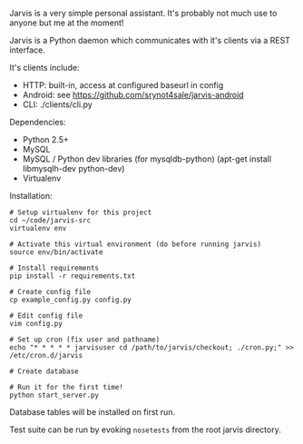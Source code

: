Jarvis is a very simple personal assistant. It's probably not
much use to anyone but me at the moment!



Jarvis is a Python daemon which communicates with it's clients
via a REST interface.

It's clients include:

- HTTP: built-in, access at configured baseurl in config
- Android: see https://github.com/srynot4sale/jarvis-android
- CLI: ./clients/cli.py


Dependencies:

- Python 2.5+
- MySQL
- MySQL / Python dev libraries (for mysqldb-python) (apt-get install libmysqlh-dev python-dev)
- Virtualenv


Installation:

    # Setup virtualenv for this project
    cd ~/code/jarvis-src
    virtualenv env

    # Activate this virtual environment (do before running jarvis)
    source env/bin/activate

    # Install requirements
    pip install -r requirements.txt

    # Create config file
    cp example_config.py config.py

    # Edit config file
    vim config.py

    # Set up cron (fix user and pathname)
    echo "* * * * * jarvisuser cd /path/to/jarvis/checkout; ./cron.py;" >> /etc/cron.d/jarvis

    # Create database

    # Run it for the first time!
    python start_server.py


Database tables will be installed on first run.

Test suite can be run by evoking `nosetests` from the root jarvis directory.
